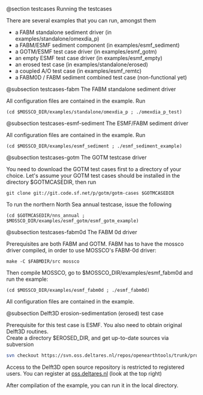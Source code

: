 <!--
SPDX-FileCopyrightText 2021-2022 Helmholtz-Zentrum Hereon
SPDX-FileCopyrightText 2013-2021 Helmholtz-Zentrum Geesthacht
SPDX-License-Identifier: CC0-1.0
SPDX-FileContributor Carsten Lemmen <carsten.lemmen@hereon.de
-->




@section testcases Running the testcases

There are several examples that you can run, amongst them
- a FABM standalone sediment driver (in examples/standalone/omexdia_p)
- a FABM/ESMF sediment component (in examples/esmf_sediment)
- a GOTM/ESMF test case driver (in examples/esmf_gotm)
- an empty ESMF test case driver (in examples/esmf_empty)
- an erosed test case (in examples/standalone/erosed)
- a coupled A/O test case (in examples/esmf_remtc)
- a FABM0D / FABM sediment combined test case (non-functional yet)

@subsection testcases-fabm The FABM standalone sediment driver

All configuration files are contained in the example.  Run

~~~~
(cd $MOSSCO_DIR/examples/standalone/omexdia_p ; ./omexdia_p_test)
~~~~

@subsection testcases-esmf-sediment The ESMF/FABM sediment driver

All configuration files are contained in the example.  Run

~~~~
(cd $MOSSCO_DIR/examples/esmf_sediment ; ./esmf_sediment_example)
~~~~

@subsection testcases-gotm The GOTM testcase driver

You need to download the GOTM test cases first to a directory of your choice.  Let's assume your GOTM
test cases should be installed in the directory $GOTMCASEDIR, then run

~~~~
git clone git://git.code.sf.net/p/gotm/gotm-cases $GOTMCASEDIR
~~~~
  
To run the northern North Sea annual testcase, issue the following

~~~~
(cd $GOTMCASEDIR/nns_annual ; $MOSSCO_DIR/examples/esmf_gotm/esmf_gotm_example)
~~~~


@subsection testcases-fabm0d The FABM 0d driver

Prerequisites are both FABM and GOTM. FABM has to have the mossco driver compiled, in order to use MOSSCO's FABM-0d driver:

~~~~
make -C $FABMDIR/src mossco
~~~~
  
Then compile MOSSCO, go to $MOSSCO_DIR/examples/esmf_fabm0d and run the example:

~~~~
(cd $MOSSCO_DIR/examples/esmf_fabm0d ; ./esmf_fabm0d)
~~~~

All configuration files are contained in the example.

@subsection Delft3D erosion-sedimentation (erosed) test case

Prerequisite for this test case is ESMF.  You also need to obtain original Delft3D routines.  
Create a directory  $EROSED_DIR, and get up-to-date sources via subversion

~~~~sh
svn checkout https://svn.oss.deltares.nl/repos/openearthtools/trunk/programs/SandMudBedModule/03_Fortran/example/example $EROSED_DIR
~~~~

Access to the Delft3D open source repository is restricted to registered users.  You can register at 
[oss.deltares.nl](http://oss.deltares.nl) (look at the top right)

After compilation of the example, you can run it in the local directory.  
